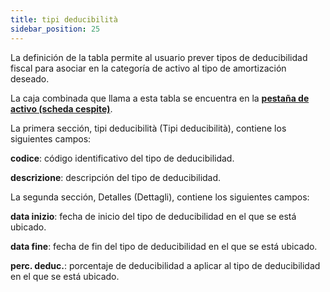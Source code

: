 ```yaml
---
title: tipi deducibilità
sidebar_position: 25
---
```


La definición de la tabla permite al usuario prever tipos de deducibilidad fiscal para asociar en la categoría de activo al tipo de amortización deseado.

La caja combinada que llama a esta tabla se encuentra en la [**pestaña de activo (scheda cespite)**](/docs/finance-area/fixed-assets/fixed-assets-management/detail/).

La primera sección, tipi deducibilità (Tipi deducibilità), contiene los siguientes campos:

**codice**: código identificativo del tipo de deducibilidad.

**descrizione**: descripción del tipo de deducibilidad.

La segunda sección, Detalles (Dettagli), contiene los siguientes campos:

**data inizio**: fecha de inicio del tipo de deducibilidad en el que se está ubicado.

**data fine**: fecha de fin del tipo de deducibilidad en el que se está ubicado.

**perc. deduc.**: porcentaje de deducibilidad a aplicar al tipo de deducibilidad en el que se está ubicado.